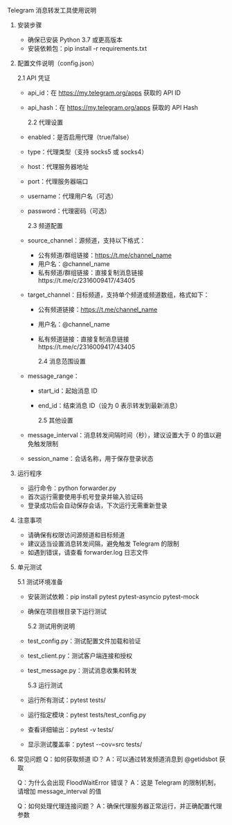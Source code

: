 Telegram 消息转发工具使用说明

1. 安装步骤

   - 确保已安装 Python 3.7 或更高版本
   - 安装依赖包：pip install -r requirements.txt

2. 配置文件说明（config.json）

   2.1 API 凭证

   - api_id：在 https://my.telegram.org/apps 获取的 API ID
   - api_hash：在 https://my.telegram.org/apps 获取的 API Hash

     2.2 代理设置

   - enabled：是否启用代理（true/false）
   - type：代理类型（支持 socks5 或 socks4）
   - host：代理服务器地址
   - port：代理服务器端口
   - username：代理用户名（可选）
   - password：代理密码（可选）

     2.3 频道配置

   - source_channel：源频道，支持以下格式：

     - 公有频道/群组链接：https://t.me/channel_name
     - 用户名：@channel_name
     - 私有频道/群组链接：直接复制消息链接https://t.me/c/2316009417/43405

   - target_channel：目标频道，支持单个频道或频道数组，格式如下：

     - 公有频道链接：https://t.me/channel_name
     - 用户名：@channel_name
     - 私有频道链接：直接复制消息链接https://t.me/c/2316009417/43405

       2.4 消息范围设置

   - message_range：

     - start_id：起始消息 ID
     - end_id：结束消息 ID（设为 0 表示转发到最新消息）

       2.5 其他设置

   - message_interval：消息转发间隔时间（秒），建议设置大于 0 的值以避免触发限制
   - session_name：会话名称，用于保存登录状态

3. 运行程序

   - 运行命令：python forwarder.py
   - 首次运行需要使用手机号登录并输入验证码
   - 登录成功后会自动保存会话，下次运行无需重新登录

4. 注意事项

   - 请确保有权限访问源频道和目标频道
   - 建议适当设置消息转发间隔，避免触发 Telegram 的限制
   - 如遇到错误，请查看 forwarder.log 日志文件

5. 单元测试

   5.1 测试环境准备

   - 安装测试依赖：pip install pytest pytest-asyncio pytest-mock
   - 确保在项目根目录下运行测试

     5.2 测试用例说明

   - test_config.py：测试配置文件加载和验证
   - test_client.py：测试客户端连接和授权
   - test_message.py：测试消息收集和转发

     5.3 运行测试

   - 运行所有测试：pytest tests/
   - 运行指定模块：pytest tests/test_config.py
   - 查看详细输出：pytest -v tests/
   - 显示测试覆盖率：pytest --cov=src tests/

6. 常见问题
   Q：如何获取频道 ID？
   A：可以通过转发频道消息到 @getidsbot 获取

   Q：为什么会出现 FloodWaitError 错误？
   A：这是 Telegram 的限制机制，请增加 message_interval 的值

   Q：如何处理代理连接问题？
   A：确保代理服务器正常运行，并正确配置代理参数
